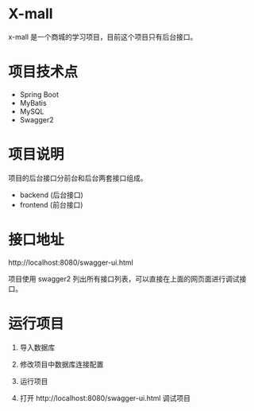 # X-mall

x-mall 是一个商城的学习项目，目前这个项目只有后台接口。

# 项目技术点

* Spring Boot
* MyBatis
* MySQL
* Swagger2 

# 项目说明

项目的后台接口分前台和后台两套接口组成。

* backend (后台接口)
* frontend (前台接口)

# 接口地址

http://localhost:8080/swagger-ui.html

项目使用 swagger2 列出所有接口列表，可以直接在上面的网页面进行调试接口。

# 运行项目 

1. 导入数据库

2. 修改项目中数据库连接配置 

3. 运行项目

4. 打开 http://localhost:8080/swagger-ui.html 调试项目
